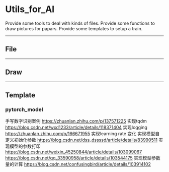 # Utils_for_AI
 Provide some tools to deal with kinds of files.
 Provide some functions to draw pictures for papars.
 Provide some templates to setup a train.
***
## File
***
## Draw
***
## Template
### pytorch_model
手写数字识别案例 https://zhuanlan.zhihu.com/p/137571225
实现tqdm https://blog.csdn.net/wxd1233/article/details/118371404
实现logging  https://zhuanlan.zhihu.com/p/166671955
实现learning rate 变化
实现模型自定义初始化参数 https://blog.csdn.net/dss_dssssd/article/details/83990511
实现模型的参数打印 https://blog.csdn.net/weixin_45250844/article/details/103099067 https://blog.csdn.net/qq_33590958/article/details/103544175
实现模型参数量的计算 https://blog.csdn.net/confusingbird/article/details/103914102